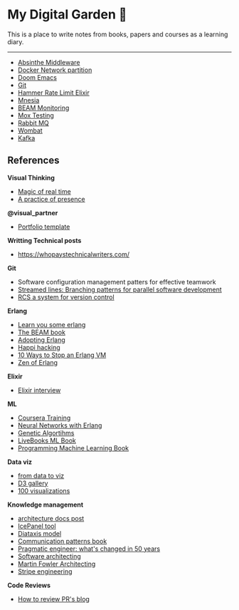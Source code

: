 # My Digital Garden 🐇

This is a place to write notes from books, papers and courses as a learning diary.

---

- [Absinthe Middleware](rabbit_holes/absinthe.md)
- [Docker Network partition](rabbit_holes/docker.md)
- [Doom Emacs](rabbit_holes/emacs_doom.md)
- [Git](rabbit_holes/git-learning.md)
- [Hammer Rate Limit Elixir](rabbit_holes/hammer.md)
- [Mnesia](rabbit_holes/mnesia_basics.md)
- [BEAM Monitoring](rabbit_holes/monitoring.md)
- [Mox Testing](rabbit_holes/mox.md)
- [Rabbit MQ](rabbit_holes/rabbitmq.md)
- [Wombat](rabbit_holes/wombat.md)
- [Kafka](rabbit_holes/kafka.md)


## References

**Visual Thinking**
- [Magic of real time](https://www.griotseye.com/insights/magic-realtime?fbclid=IwAR18itCVCuCMdrqsap1UX2PKRzAYFFBBhpQTIoHf5hhEm9z-CyC-Hj6VdHk)
- [A practice of presence](https://www.byjuliabakay.com/post/graphic-recording-a-practice-of-presence?fbclid=IwAR2ev27DvkY3lcNX88bT3iqdKPiS3L3ogjTMYd_JG4P9k-xwEhsRnM1Xvvg)

**@visual_partner**

- [Portfolio template](https://themeforest.net/item/info-personal-portfolio-resume-template/48947458)

**Writting Technical posts**

- https://whopaystechnicalwriters.com/

**Git**

- Software configuration management patters for effective teamwork
- [Streamed lines: Branching patterns for parallel software development](https://acme.bradapp.net/branching/)
- [RCS a system for version control](https://www.gnu.org/software/rcs/tichy-paper.pdf)


**Erlang**

- [Learn you some erlang](https://learnyousomeerlang.com/content)
- [The BEAM book](https://blog.stenmans.org/theBeamBook/)
- [Adopting Erlang](https://adoptingerlang.org/docs/development/setup/)
- [Happi hacking](https://happihacking.com/blog/)
- [10 Ways to Stop an Erlang VM](https://medium.com/erlang-battleground/10-ways-to-stop-an-erlang-vm-7016bd593a5)
- [Zen of Erlang](https://ferd.ca/the-zen-of-erlang.html)


**Elixir**

- [Elixir interview](https://medium.com/@marinakrasnovatr81/few-popular-elixir-and-erlang-interview-questions-you-would-like-to-be-prepared-to-eb5d9aa0f18)

**ML**

- [Coursera Training](https://www.coursera.org/specializations/machine-learning-introduction?#courses)
- [Neural Networks with Erlang](https://link.springer.com/book/10.1007/978-1-4614-4463-3)
- [Genetic Algortihms](https://pragprog.com/titles/smgaelixir/genetic-algorithms-in-elixir/)
- [LiveBooks ML Book](https://github.com/nickgnd/programming-machine-learning-livebooks?tab=readme-ov-file)
- [Programming Machine Learning Book](https://pragprog.com/titles/pplearn/programming-machine-learning/)

**Data viz**
- [from data to viz](https://www.data-to-viz.com/)
- [D3 gallery](https://d3-graph-gallery.com/index.html)
- [100 visualizations](https://100.datavizproject.com/)

**Knowledge management**
- [architecture docs post](https://surviving-software-architecture.ghost.io/architecture-documentation/#different-types-of-documentation)
- [IcePanel tool](https://icepanel.io/pricing)
- [Diataxis model](https://diataxis.fr/?ref=surviving-software-architecture.ghost.io)
- [Communication patterns book](https://www.amazon.es/dp/1098140540)
- [Pragmatic engineer: what's changed in 50 years](https://newsletter.pragmaticengineer.com/p/mythical-man-month-part-3)
- [Software architecting](https://blogboard.io/topic/Software%20Architecture)
- [Martin Fowler Architecting](https://martinfowler.com/architecture/)
- [Stripe engineering](https://newsletter.pragmaticengineer.com/p/stripe)

**Code Reviews**
- [How to review PR's blog](https://mtlynch.io/human-code-reviews-2/)
